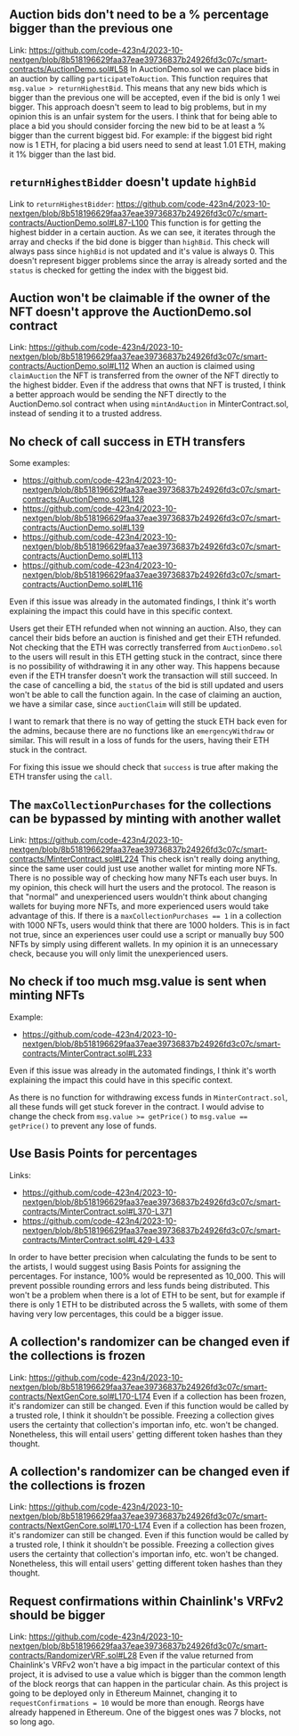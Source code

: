 ## Auction bids don't need to be a % percentage bigger than the previous one
Link: https://github.com/code-423n4/2023-10-nextgen/blob/8b518196629faa37eae39736837b24926fd3c07c/smart-contracts/AuctionDemo.sol#L58
In AuctionDemo.sol we can place bids in an auction by calling `participateToAuction`. This function requires that `msg.value > returnHighestBid`. This means that any new bids which is bigger than the previous one will be accepted, even if the bid is only 1 wei bigger. This approach doesn't seem to lead to big problems, but in my opinion this is an unfair system for the users. I think that for being able to place a bid you should consider forcing the new bid to be at least a % bigger than the current biggest bid. For example: if the biggest bid right now is 1 ETH, for placing a bid users need to send at least 1.01 ETH, making it 1% bigger than the last bid.

## `returnHighestBidder` doesn't update `highBid`
Link to `returnHighestBidder`: https://github.com/code-423n4/2023-10-nextgen/blob/8b518196629faa37eae39736837b24926fd3c07c/smart-contracts/AuctionDemo.sol#L87-L100
This function is for getting the highest bidder in a certain auction. As we can see, it iterates through the array and checks if the bid done is bigger than `highBid`. This check will always pass since `highBid` is not updated and it's value is always 0. This doesn't represent bigger problems since the array is already sorted and the `status` is checked for getting the index with the biggest bid.

## Auction won't be claimable if the owner of the NFT doesn't approve the AuctionDemo.sol contract
Link: https://github.com/code-423n4/2023-10-nextgen/blob/8b518196629faa37eae39736837b24926fd3c07c/smart-contracts/AuctionDemo.sol#L112
When an auction is claimed using `claimAuction` the NFT is transferred from the owner of the NFT directly to the highest bidder. Even if the address that owns that NFT is trusted, I think a better approach would be sending the NFT directly to the AuctionDemo.sol contract when using `mintAndAuction` in MinterContract.sol, instead of sending it to a trusted address.

## No check of call success in ETH transfers
Some examples:
- https://github.com/code-423n4/2023-10-nextgen/blob/8b518196629faa37eae39736837b24926fd3c07c/smart-contracts/AuctionDemo.sol#L128 
- https://github.com/code-423n4/2023-10-nextgen/blob/8b518196629faa37eae39736837b24926fd3c07c/smart-contracts/AuctionDemo.sol#L139
- https://github.com/code-423n4/2023-10-nextgen/blob/8b518196629faa37eae39736837b24926fd3c07c/smart-contracts/AuctionDemo.sol#L113
- https://github.com/code-423n4/2023-10-nextgen/blob/8b518196629faa37eae39736837b24926fd3c07c/smart-contracts/AuctionDemo.sol#L116

Even if this issue was already in the automated findings, I think it's worth explaining the impact this could have in this specific context. 

Users get their ETH refunded when not winning an auction. Also, they can cancel their bids before an auction is finished and get their ETH refunded. Not checking that the ETH was correctly transferred from `AuctionDemo.sol` to the users will result in this ETH getting stuck in the contract, since there is no possibility of withdrawing it in any other way. This happens because even if the ETH transfer doesn't work the transaction will still succeed. In the case of cancelling a bid, the `status` of the bid is still updated and users won't be able to call the function again. In the case of claiming an auction, we have a similar case, since `auctionClaim` will still be updated.

I want to remark that there is no way of getting the stuck ETH back even for the admins, because there are no functions like an `emergencyWithdraw` or similar. This will result in a loss of funds for the users, having their ETH stuck in the contract.

For fixing this issue we should check that `success` is true after making the ETH transfer using the `call`.    

## The `maxCollectionPurchases` for the collections can be bypassed by minting with another wallet
Link: https://github.com/code-423n4/2023-10-nextgen/blob/8b518196629faa37eae39736837b24926fd3c07c/smart-contracts/MinterContract.sol#L224
This check isn't really doing anything, since the same user could just use another wallet for minting more NFTs. There is no possible way of checking how many NFTs each user buys. In my opinion, this check will hurt the users and the protocol. The reason is that "normal" and unexperienced users wouldn't think about changing wallets for buying more NFTs, and more experienced users would take advantage of this. If there is a `maxCollectionPurchases == 1` in a collection with 1000 NFTs, users would think that there are 1000 holders. This is in fact not true, since an experiences user could use a script or manually buy 500 NFTs by simply using different wallets. In my opinion it is an unnecessary check, because you will only limit the unexperienced users.

## No check if too much msg.value is sent when minting NFTs
Example:
- https://github.com/code-423n4/2023-10-nextgen/blob/8b518196629faa37eae39736837b24926fd3c07c/smart-contracts/MinterContract.sol#L233

Even if this issue was already in the automated findings, I think it's worth explaining the impact this could have in this specific context. 

As there is no function for withdrawing excess funds in `MinterContract.sol`, all these funds will get stuck forever in the contract. I would advise to change the check from `msg.value >= getPrice()` to `msg.value == getPrice()` to prevent any lose of funds.

## Use Basis Points for percentages 
Links:
- https://github.com/code-423n4/2023-10-nextgen/blob/8b518196629faa37eae39736837b24926fd3c07c/smart-contracts/MinterContract.sol#L370-L371
- https://github.com/code-423n4/2023-10-nextgen/blob/8b518196629faa37eae39736837b24926fd3c07c/smart-contracts/MinterContract.sol#L429-L433

In order to have better precision when calculating the funds to be sent to the artists, I would suggest using Basis Points for assigning the percentages. For instance, 100% would be represented as 10_000. This will prevent possible rounding errors and less funds being distributed. This won't be a problem when there is a lot of ETH to be sent, but for example if there is only 1 ETH to be distributed across the 5 wallets, with some of them having very low percentages, this could be a bigger issue.

## A collection's randomizer can be changed even if the collections is frozen
Link: https://github.com/code-423n4/2023-10-nextgen/blob/8b518196629faa37eae39736837b24926fd3c07c/smart-contracts/NextGenCore.sol#L170-L174
Even if a collection has been frozen, it's randomizer can still be changed. Even if this function would be called by a trusted role, I think it shouldn't be possible. Freezing a collection gives users the certainty that collection's importan info, etc. won't be changed. Nonetheless, this will entail users' getting different token hashes than they thought.

## A collection's randomizer can be changed even if the collections is frozen
Link: https://github.com/code-423n4/2023-10-nextgen/blob/8b518196629faa37eae39736837b24926fd3c07c/smart-contracts/NextGenCore.sol#L170-L174
Even if a collection has been frozen, it's randomizer can still be changed. Even if this function would be called by a trusted role, I think it shouldn't be possible. Freezing a collection gives users the certainty that collection's importan info, etc. won't be changed. Nonetheless, this will entail users' getting different token hashes than they thought.

## Request confirmations within Chainlink's VRFv2 should be bigger
Link: https://github.com/code-423n4/2023-10-nextgen/blob/8b518196629faa37eae39736837b24926fd3c07c/smart-contracts/RandomizerVRF.sol#L28
Even if the value returned from Chainlink's VRFv2 won't have a big impact in the particular context of this project, it is advised to use a value which is bigger than the common length of the block reorgs that can happen in the particular chain. As this project is going to be deployed only in Ethereum Mainnet, changing it to `requestConfirmations = 10` would be more than enough. Reorgs have already happened in Ethereum. One of the biggest ones was 7 blocks, not so long ago.